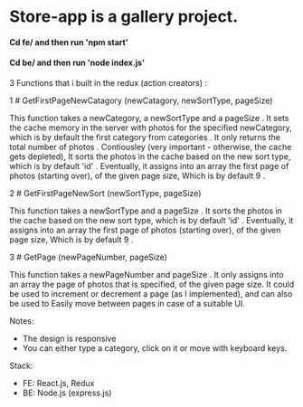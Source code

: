 # Store-app is a gallery project.

#### Cd fe/ and then run 'npm start'  ####
#### Cd be/ and then run 'node index.js' ####



 3 Functions that i built in the redux (action creators) :


 1 # GetFirstPageNewCatagory (newCatagory, newSortType, pageSize)

 This function takes a newCategory, a newSortType and a pageSize .
 It sets the cache memory in the server with photos for the specified newCategory,
 which is by default the first category from categories .
 It only returns the total number of photos .
 Contiousley (very important - otherwise, the cache gets depleted), 
 It sorts the photos in the cache based on the new sort type, which is by default 'id' .
 Eventually, it assigns into an array the first page of photos (starting over), of the given page size,
 Which is by default 9 .

 2 # GetFirstPageNewSort (newSortType, pageSize)

 This function takes a newSortType and a pageSize .
 It sorts the photos in the cache based on the new sort type, which is by default 'id' .
 Eventually, it assigns into an array the first page of photos (starting over), of the given page size,
 Which is by default 9 .

 3 # GetPage (newPageNumber, pageSize)
 
 This function takes a newPageNumber and pageSize . 
 It only assigns into an array the page of photos that is specified, of the given page size.
 It could be used to increment or decrement a page (as I implemented), and can also be used to
 Easily move between pages in case of a suitable UI.

Notes:
- The design is responsive
- You can either type a category, click on it or move with keyboard keys.

Stack:
- FE: React.js, Redux
- BE: Node.js (express.js)


